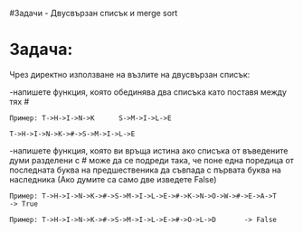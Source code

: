 #Задачи - Двусвързан списък и merge sort

Задача:
=
Чрез директно използване на възлите на двусвързан списък:

-напишете функция, която обединява два списъка като поставя между тях #
```
Пример: T->H->I->N->K      S->M->I->L->E

T->H->I->N->K->#->S->M->I->L->E
```

-напишете функция, която ви връща истина ако списъка от въведените думи разделени с # може да се подреди така, че поне една поредица от последната буква на предшественика да съвпада с първата буква на наследника (Ако думите са само две изведете False)
```
Пример: T->H->I->N->K->#->S->M->I->L->E->#->K->N->O->W->#->E->A->T     -> True

Пример: T->H->I->N->K->#->S->M->I->L->E->#->O->L->D       -> False
```
